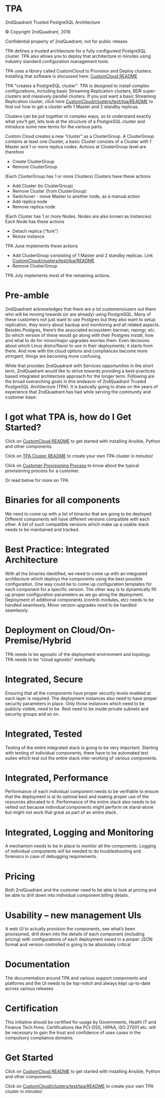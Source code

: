 # TPA
2ndQuadrant Trusted PostgreSQL Architecture

© Copyright 2ndQuadrant, 2016

Confidential property of 2ndQuadrant; not for public release.

TPA defines a trusted architecture for a fully configureed PostgreSQL cluster.
TPA also allows you to deploy that architecture in minutes using industry standard
configuration management tools.

TPA uses a library called CustomCloud to Provision and Deploy clusters.
Installing that software is discussed here: [CustomCloud README](CustomCloud/README.md)

TPA "creates a PostgreSQL cluster". TPA is designed to install complex configurations,
including basic Streaming Replication clusters, BDR super-clusters and massively
parallel clusters.
If you just want a basic Streaming Replication cluster, click here
[CustomCloud/clusters/test/tpa/README](CustomCloud/clusters/test/tpa/README.md)
to find out how to get a cluster with 1 Master and 2 standby replicas.

Clusters can be put together in complex ways, so to understand exactly what you'll get, lets look at the structure
of a PostgreSQL cluster and introduce some new terms for the various parts. 

Custom Cloud creates a new “cluster” as a ClusterGroup.
A ClusterGroup contains at least one Cluster; a basic Cluster consists of a Cluster with 1 Master and 1 or more replica nodes.
Actions at ClusterGroup level are therefore
* Create ClusterGroup
* Remove ClusterGroup

(Each ClusterGroup has 1 or more Clusters)
Clusters have these actions
* Add Cluster (to ClusterGroup)
* Remove Cluster (from ClusterGroup)
* Switchover - move Master to another node, as a manual action
* Add replica node
* Remove replica node

(Each Cluster has 1 or more Nodes. Nodes are also known as Instances)
Each Node has these actions
* Detach replica (“fork”)
* Resize instance

TPA June implements these actions
* Add ClusterGroup consisting of 1 Master and 2 standby replicas.
Link [CustomCloud/clusters/test/tpa/README](CustomCloud/clusters/test/tpa/README.md)
* Remove ClusterGroup

TPA July implements most of the remaining actions.


Pre-amble
=========
2ndQuadrant acknowledges that there are a lot customers/users out there who
will be moving towards (or are already) using PostgreSQL. Many of these
customers not just want to use Postgres but they also want to setup
replication, they worry about backup and monitoring and all related aspects.
Besides Postgres, there’s the associated ecosystem: barman, repmgr, etc. So
which version of these would go along with their Postgres install, how and what
to do for minor/major upgrades worries them. Even decisions about which Linux
distro/flavor to use in their deployments; it starts from there. And now with
the cloud options and compliances become more stringent, things are becoming
more confusing.

While that provides 2ndQuadrant with Services opportunities in the short term,
2ndQuadrant would like to strive towards providing a best-practices based
integrated architecture approach for the longer term. Following are the broad
overarching goals in this endeavor of 2ndQuadrant Trusted PostgreSQL
Architecture (TPA). It is basically going to draw on the years of experience
that 2ndQuadrant has had while serving the community and customer base:

I got what TPA is, how do I Get Started?
========================================
Click on [CustomCloud README](CustomCloud/README.md) to get started with
installing Ansible, Python and other components.

Click on [TPA Cluster README](CustomCloud/clusters/test/tpa/README.md)
to create your own TPA cluster in minutes!

Click on [Customer Provisioning Process](CustomCloud/clusters/CustomerProvision.md) to know about the typical provisioning process for a customer.

Or read below for more on TPA.

Binaries for all components
===========================
We need to come up with a list of binaries that are going to be deployed.
Different components will have different versions compatible with each other. A
list of such compatible versions which make up a usable stack needs to be
maintained and tracked.

Best Practice: Integrated Architecture
======================================
With all the binaries identified, we need to come up with an integrated
architecture which deploys the components using the best possible
configuration. One way could be to come up configuration templates for each
component for a specific version. The other way is to dynamically fill up
proper configuration parameters as we go along the deployment.  Deployment of
additional components (contrib modules, etc) needs to be handled seamlessly.
Minor version upgrades need to be handled seamlessly.

Deployment on Cloud/On-Premise/Hybrid
======================================
TPA needs to be agnostic of the deployment environment and topology. TPA needs
to be “cloud agnostic” eventually.

Integrated, Secure
==================
Ensuring that all the components have proper security levels enabled at each
layer is required. The deployment instances also need to have proper security
parameters in place. Only those instances which need to be publicly visible,
need to be. Rest need to be inside private subnets and security groups and so
on.

Integrated, Tested
==================
Testing of the entire integrated stack is going to be very important. Starting
with testing of individual components, there have to be automated test suites
which test out the entire stack inter-working of various components.

Integrated, Performance
=======================
Performance of each individual component needs to be verifiable to ensure that
the deployment is at its optimal best and making proper use of the resources
allocated to it.  Performance of the entire stack also needs to be vetted out
because individual components might perform ok stand-alone but might not work
that great as part of an entire stack.

Integrated, Logging and Monitoring
==================================
A mechanism needs to be in place to monitor all the components.  Logging of
individual components will be needed to do troubleshooting and forensics in
case of debugging requirements.

Pricing
=======
Both 2ndQuadrant and the customer need to be able to look at pricing and be
able to drill down into individual component billing details.

Usability – new management UIs
==============================
A web UI to actually provision the components, see what’s been provisioned,
drill down into the details of each component (including pricing) with
configurations of each deployment saved in a proper JSON format and version
controlled is going to be absolutely critical

Documentation
=============
The documentation around TPA and various support components and platforms and
the UI needs to be top-notch and always kept up-to-date across various releases

Certification
=============
This initiative should be certified for usage by Governments, Health IT and
Finance Tech firms. Certifications like PCI-DSS, HIPAA, ISO 27001 etc. will be
necessary to gain the trust and confidence of uses cases in the compulsory
compliance domains.

Get Started
===========
Click on [CustomCloud README](CustomCloud/README.md) to get started with
installing Ansible, Python and other components.

Click on [CustomCloud/clusters/test/tpa/README](CustomCloud/clusters/test/tpa/README.md)
to create your own TPA cluster in minutes!
